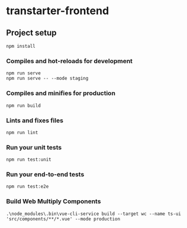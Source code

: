 # transtarter-frontend

## Project setup
```
npm install
```

### Compiles and hot-reloads for development
```
npm run serve
npm run serve -- --mode staging
```

### Compiles and minifies for production
```
npm run build
```

### Lints and fixes files
```
npm run lint
```

### Run your unit tests
```
npm run test:unit
```

### Run your end-to-end tests
```
npm run test:e2e
```


### Build Web Multiply Components
```
.\node_modules\.bin\vue-cli-service build --target wc --name ts-ui 'src/components/**/*.vue' --mode production
```

